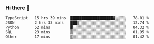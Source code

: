 ### Hi there 👋

<!--
**zhengis-alinur/zhengis-alinur** is a ✨ _special_ ✨ repository because its `README.md` (this file) appears on your GitHub profile.

Here are some ideas to get you started:

- 🔭 I’m currently working on ...
- 🌱 I’m currently learning ...
- 👯 I’m looking to collaborate on ...
- 🤔 I’m looking for help with ...
- 💬 Ask me about ...
- 📫 How to reach me: ...
- 😄 Pronouns: ...
- ⚡ Fun fact: ...
-->

<!--START_SECTION:waka-->

```txt
TypeScript   15 hrs 39 mins  ███████████████████▓░░░░░   78.01 %
JSON         2 hrs 33 mins   ███▒░░░░░░░░░░░░░░░░░░░░░   12.74 %
Python       52 mins         █░░░░░░░░░░░░░░░░░░░░░░░░   04.32 %
SQL          23 mins         ▒░░░░░░░░░░░░░░░░░░░░░░░░   01.95 %
Other        17 mins         ▒░░░░░░░░░░░░░░░░░░░░░░░░   01.42 %
```

<!--END_SECTION:waka-->
